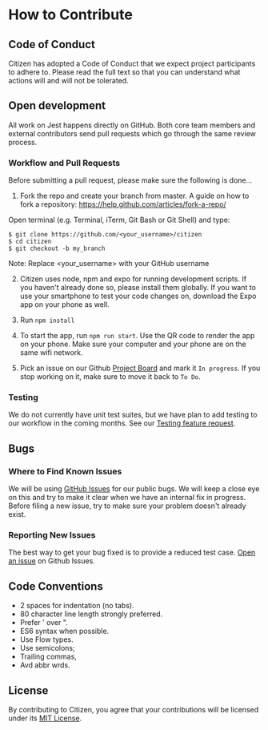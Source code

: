 # How to Contribute

## Code of Conduct
Citizen has adopted a Code of Conduct that we expect project participants to adhere to. Please read the full text so that you can understand what actions will and will not be tolerated.

## Open development
All work on Jest happens directly on GitHub. Both core team members and external contributors send pull requests which go through the same review process.

### Workflow and Pull Requests
Before submitting a pull request, please make sure the following is done…

1. Fork the repo and create your branch from master. A guide on how to fork a repository: https://help.github.com/articles/fork-a-repo/

Open terminal (e.g. Terminal, iTerm, Git Bash or Git Shell) and type:

```
$ git clone https://github.com/<your_username>/citizen
$ cd citizen
$ git checkout -b my_branch
```

Note: Replace <your_username> with your GitHub username

2. Citizen uses node, npm and expo for running development scripts. If you haven't already done so, please install them globally. If you want to use your smartphone to test your code changes on, download the Expo app on your phone as well.

3. Run `npm install`

4. To start the app, run `npm run start`. Use the QR code to render the app on your phone. Make sure your computer and your phone are on the same wifi network.

5. Pick an issue on our Github [Project Board](https://github.com/eseite47/citizen/projects/1_) and mark it `In progress`. If you stop working on it, make sure to move it back to `To Do`.

### Testing
We do not currently have unit test suites, but we have plan to add testing to our workflow in the coming months. See our [Testing feature request](https://github.com/eseite47/citizen/issues/7).

## Bugs

### Where to Find Known Issues
We will be using [GitHub Issues](https://github.com/eseite47/citizen/issues) for our public bugs. We will keep a close eye on this and try to make it clear when we have an internal fix in progress. Before filing a new issue, try to make sure your problem doesn't already exist.

### Reporting New Issues
The best way to get your bug fixed is to provide a reduced test case. [Open an issue](https://github.com/eseite47/citizen/issues/new/choose) on Github Issues.

## Code Conventions
- 2 spaces for indentation (no tabs).
- 80 character line length strongly preferred.
- Prefer ' over ".
- ES6 syntax when possible.
- Use Flow types.
- Use semicolons;
- Trailing commas,
- Avd abbr wrds.

## License
By contributing to Citizen, you agree that your contributions will be licensed under its [MIT License](https://choosealicense.com/licenses/mit/).